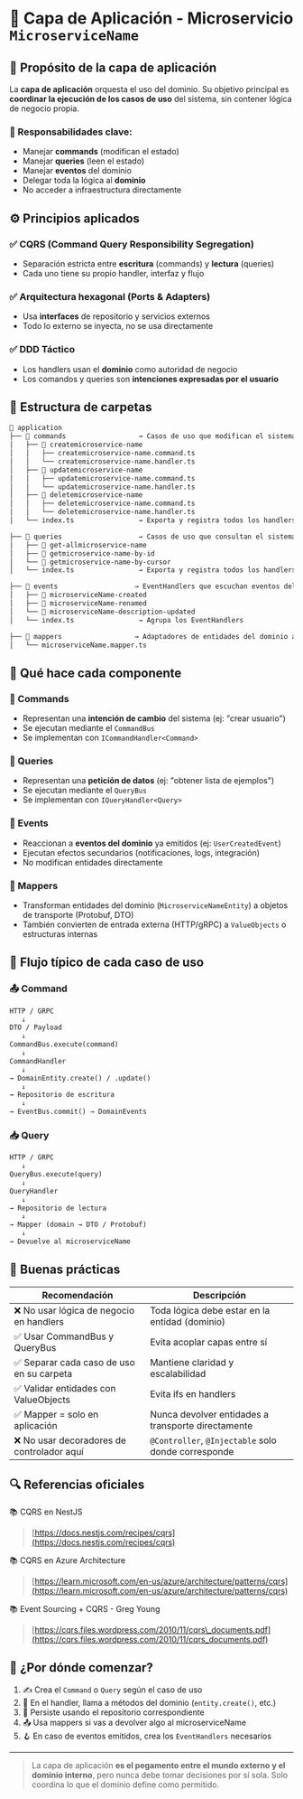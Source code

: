 # 🧠 Capa de Aplicación - Microservicio `MicroserviceName`

## 📌 Propósito de la capa de aplicación

La **capa de aplicación** orquesta el uso del dominio.
Su objetivo principal es **coordinar la ejecución de los casos de uso** del sistema, sin contener lógica de negocio propia.

### 🎯 Responsabilidades clave:

* Manejar **commands** (modifican el estado)
* Manejar **queries** (leen el estado)
* Manejar **eventos** del dominio
* Delegar toda la lógica al **dominio**
* No acceder a infraestructura directamente

## ⚙️ Principios aplicados

### ✅ CQRS (Command Query Responsibility Segregation)

* Separación estricta entre **escritura** (commands) y **lectura** (queries)
* Cada uno tiene su propio handler, interfaz y flujo

### ✅ Arquitectura hexagonal (Ports & Adapters)

* Usa **interfaces** de repositorio y servicios externos
* Todo lo externo se inyecta, no se usa directamente

### ✅ DDD Táctico

* Los handlers usan el **dominio** como autoridad de negocio
* Los comandos y queries son **intenciones expresadas por el usuario**

## 🧱 Estructura de carpetas

```txt
📁 application
├── 📁 commands                  → Casos de uso que modifican el sistema (write)
│   ├── 📁 createmicroservice-name
│   │   ├── createmicroservice-name.command.ts
│   │   └── createmicroservice-name.handler.ts
│   ├── 📁 updatemicroservice-name
│   │   ├── updatemicroservice-name.command.ts
│   │   └── updatemicroservice-name.handler.ts
│   ├── 📁 deletemicroservice-name
│   │   ├── deletemicroservice-name.command.ts
│   │   └── deletemicroservice-name.handler.ts
│   └── index.ts                → Exporta y registra todos los handlers

├── 📁 queries                   → Casos de uso que consultan el sistema (read)
│   ├── 📁 get-allmicroservice-name
│   ├── 📁 getmicroservice-name-by-id
│   └── 📁 getmicroservice-name-by-cursor
│   └── index.ts                → Exporta y registra todos los handlers

├── 📁 events                   → EventHandlers que escuchan eventos del dominio
│   ├── 📁 microserviceName-created
│   ├── 📁 microserviceName-renamed
│   └── 📁 microserviceName-description-updated
│   └── index.ts                → Agrupa los EventHandlers

├── 📁 mappers                  → Adaptadores de entidades del dominio a DTOs (proto/HTTP/etc.)
│   └── microserviceName.mapper.ts
```

## 🧠 Qué hace cada componente

### 🔹 Commands

* Representan una **intención de cambio** del sistema (ej: "crear usuario")
* Se ejecutan mediante el `CommandBus`
* Se implementan con `ICommandHandler<Command>`

### 🔹 Queries

* Representan una **petición de datos** (ej: "obtener lista de ejemplos")
* Se ejecutan mediante el `QueryBus`
* Se implementan con `IQueryHandler<Query>`

### 🔹 Events

* Reaccionan a **eventos del dominio** ya emitidos (ej: `UserCreatedEvent`)
* Ejecutan efectos secundarios (notificaciones, logs, integración)
* No modifican entidades directamente

### 🔹 Mappers

* Transforman entidades del dominio (`MicroserviceNameEntity`) a objetos de transporte (Protobuf, DTO)
* También convierten de entrada externa (HTTP/gRPC) a `ValueObjects` o estructuras internas

## 🔄 Flujo típico de cada caso de uso

### 📤 Command

```txt
HTTP / GRPC
   ↓
DTO / Payload
   ↓
CommandBus.execute(command)
   ↓
CommandHandler
   ↓
→ DomainEntity.create() / .update()
   ↓
→ Repositorio de escritura
   ↓
→ EventBus.commit() → DomainEvents
```

### 📥 Query

```txt
HTTP / GRPC
   ↓
QueryBus.execute(query)
   ↓
QueryHandler
   ↓
→ Repositorio de lectura
   ↓
→ Mapper (domain → DTO / Protobuf)
   ↓
→ Devuelve al microserviceName
```

## 🧼 Buenas prácticas

| Recomendación                             | Descripción                                         |
| ----------------------------------------- | --------------------------------------------------- |
| ❌ No usar lógica de negocio en handlers   | Toda lógica debe estar en la entidad (dominio)      |
| ✅ Usar CommandBus y QueryBus              | Evita acoplar capas entre sí                        |
| ✅ Separar cada caso de uso en su carpeta  | Mantiene claridad y escalabilidad                   |
| ✅ Validar entidades con ValueObjects      | Evita ifs en handlers                               |
| ✅ Mapper = solo en aplicación             | Nunca devolver entidades a transporte directamente  |
| ❌ No usar decoradores de controlador aquí | `@Controller`, `@Injectable` solo donde corresponde |

## 🔍 Referencias oficiales

📚 CQRS en NestJS

> [https://docs.nestjs.com/recipes/cqrs](https://docs.nestjs.com/recipes/cqrs)

📚 CQRS en Azure Architecture

> [https://learn.microsoft.com/en-us/azure/architecture/patterns/cqrs](https://learn.microsoft.com/en-us/azure/architecture/patterns/cqrs)

📚 Event Sourcing + CQRS - Greg Young

> [https://cqrs.files.wordpress.com/2010/11/cqrs\_documents.pdf](https://cqrs.files.wordpress.com/2010/11/cqrs_documents.pdf)

## 🚀 ¿Por dónde comenzar?

1. ✍️ Crea el `Command` o `Query` según el caso de uso
2. 🧠 En el handler, llama a métodos del dominio (`entity.create()`, etc.)
3. 💾 Persiste usando el repositorio correspondiente
4. 📤 Usa mappers si vas a devolver algo al microserviceName
5. 🪝 En caso de eventos emitidos, crea los `EventHandlers` necesarios

---

> La capa de aplicación **es el pegamento entre el mundo externo y el dominio interno**, pero nunca debe tomar decisiones por sí sola.
> Solo coordina lo que el dominio define como permitido.
